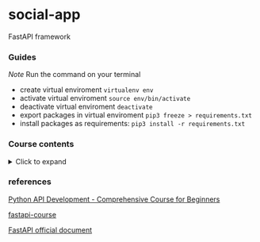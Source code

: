 # social-app
FastAPI framework

### Guides

*Note* Run the command on your terminal

- create virtual enviroment `virtualenv env`
- activate virtual enviroment `source env/bin/activate`
- deactivate virtual enviroment `deactivate`
- export packages in virtual enviroment `pip3 freeze > requirements.txt`
- install packages as requirements: `pip3 install -r requirements.txt`

### Course contents

<details><summary>Click to expand</summary>
<p>

- Intro

- Project Overview

- Mac Python Installation

- Mac VS Code install and setup

- Windows Python Installation

- Windows VS Code install and setup

- Python virtual Env Basics

- Virtual Env on windows

- Virtual Env on Mac

- Install dependencies w/ pip

- Starting FastAPI

- Path Operations

- Intro toman

- HTTP Requests

- Schema Validation with Pydantic

- CRUD Operations

- Storing in Array

- Creating

- Postman Collections & saving requests

- Retrieve One

- Path order Matters

- Changing response Status Codes

- Deleting

- Updating

- Automatic Documentation

- Python packages

- Database Intro

- Postgres Windows Install

- Postgres Mac Install

- Database Schema & Tables

- Managing Postgres with PgAdmin GUI

- Your first SQL Query

- Filter results with "where"

- SQL Operators

- IN

- Pattern matching with LIKE

- Ordering Results

- LIMIT & OFFSET

- Modifying Data

- Setup App Database

- Connecting to database w/ Python

- Database CRUD

- ORM intro

- SQLALCHEMY setup

- Adding CreatedAt Column

- Get All

- Create

- Get by ID

- Delete

- Update

- Pydantic vs ORM Models

- Pydantic Models Deep Dive

- Response Model

- Creating Users Table

- User Registration Path Operation

- Hashing Passwords

- Refractor Hashing Logic

- Get User by ID

- FastAPI Routers

- Router Prefix

- Router Tags

- JWT Token Basics

- Login Process  

- Creating Token

- OAuth2 PasswordRequestForm

- Verify user is Logged In

- Fixing Bugs

- Protecting Routes

- Test Expired Token

- Fetching User in Protected Routes

- Postman advanced Features

- SQL Relationship Basics

- Postgres Foreign Keys

- SQLAlchemy Foreign Keys

- Update Schema to include User

- Assigning Owner id when creating new

- Delete and Update only your own

- Only Retrieving Logged in User's

- Sqlalchemy Relationships

- Query Parameters

- Cleanup our main.py file

- Env Variables

- Vote/Like Theory

- Votes Table

- Votes Sqlalchemy

- Votes Route

- SQL Joins

- Joins in SqlAlchemy

- Get One with Joins

- What is a database migration tool

- Alembic Setup

- Disable SqlAlchemy create Engine

- What is CORS?

- Git PreReqs

- Git Install

- Github

- Heroku intro

- Create Heroku App

- Heroku procfile

- Adding a Postgres database

- Env Variables in Heroku

- Alembic migrations on Heroku Postgres instance

- Pushing changed to production

- Create an Ubuntu VM

- Update packages

- Install Python

- Install Postgres & setup password

- Postgres Config

- Create new user and setup python evironment

- Env Variables

- Alembic migrations on production database

- Gunicorn

- Creating a Systemd service

- NGINX

- Setting up Domain name

- SSL/HTTPS

- NGINX enable

- Firewall

- Pushing code changes to Production

- Dockerfile

- Docker Compose

- Postgres Container

- Bind Mounts

- Dockerhub

- Production vs Development

- Testing Intro

- Writing your first test

- The -s & -v flags

- Testing more functions

- Parametrize

- Testing Classes

- Fixtures

- Combining Fixtures + Parametrize

- Testing Exceptions

- FastAPI TestClient

- Pytest flags

- Test create user

- Setup testing database

- Create & destroy database after each test

- More Fixtures to handle database interaction

- Trailing slashes in path

- Fixture scope

- Test user fixture

- Test/validate token

- Conftest.py

- Testing

- CI/CD intro

- Github Actions

- Creating Jobs

- setup python/dependencies/pytest

- Env variables

- Github Secrets

- Testing database

- Building Docker images

- Deploy to heroku

- Failing tests in pipeline

- Deploy to Ubuntu

</p>
</details>

### references

[Python API Development - Comprehensive Course for Beginners](https://www.youtube.com/watch?v=0sOvCWFmrtA)

[fastapi-course](https://github.com/Sanjeev-Thiyagarajan/fastapi-course)

[FastAPI official document]()